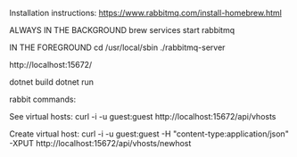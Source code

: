 Installation instructions:
https://www.rabbitmq.com/install-homebrew.html

ALWAYS IN THE BACKGROUND
brew services start rabbitmq

IN THE FOREGROUND
cd /usr/local/sbin
./rabbitmq-server 

http://localhost:15672/

dotnet build
dotnet run

rabbit commands:

See virtual hosts:
curl -i -u guest:guest http://localhost:15672/api/vhosts

Create virtual host:
curl -i -u guest:guest -H "content-type:application/json" -XPUT http://localhost:15672/api/vhosts/newhost

